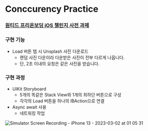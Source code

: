 # Conccurency Practice
### [원티드 프리온보딩 iOS 챌린지 사전 과제](https://yagomacademy.notion.site/iOS-2-3f670cc9788f4384b000bfe940447d59)

### 구현 기능
- Load 버튼 탭 시 Unsplash 사진 다운로드
    - 랜덤 사진 다운이라 다운받은 사진이 전부 다르게 나옵니다.
    - 단, 2초 이내의 요청은 같은 사진을 받습니다.
   
### 구현 과정
- UIKit Storyboard
    - 5개의 똑같은 Stack View와 1개의 최하단 버튼으로 구성
    - 각각의 Load 버튼을 하나의 IBAction으로 연결
- Async await 사용
    - 네트워킹 작업


![Simulator Screen Recording - iPhone 13 - 2023-03-02 at 01 05 31](https://user-images.githubusercontent.com/81206228/222195468-ad068f35-eabd-450e-835e-b69255e246c9.gif)
